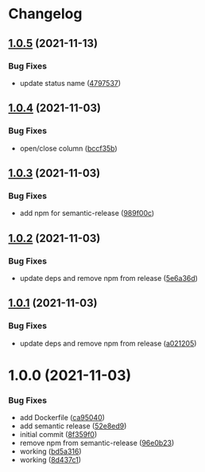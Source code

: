 # Changelog

## [1.0.5](https://github.com/d0whc3r/cornix-audit-trades/compare/v1.0.4...v1.0.5) (2021-11-13)


### Bug Fixes

* update status name ([4797537](https://github.com/d0whc3r/cornix-audit-trades/commit/4797537be1825824bbd4358fc5a4c719d4eb7265))

## [1.0.4](https://github.com/d0whc3r/cornix-audit-trades/compare/v1.0.3...v1.0.4) (2021-11-03)


### Bug Fixes

* open/close column ([bccf35b](https://github.com/d0whc3r/cornix-audit-trades/commit/bccf35bfdf698dff4cced8b8e8ae11ccb649ada9))

## [1.0.3](https://github.com/d0whc3r/cornix-audit-trades/compare/v1.0.2...v1.0.3) (2021-11-03)


### Bug Fixes

* add npm for semantic-release ([989f00c](https://github.com/d0whc3r/cornix-audit-trades/commit/989f00cbe817cb1a23b27184f5205130908ec1af))

## [1.0.2](https://github.com/d0whc3r/cornix-audit-trades/compare/v1.0.1...v1.0.2) (2021-11-03)


### Bug Fixes

* update deps and remove npm from release ([5e6a36d](https://github.com/d0whc3r/cornix-audit-trades/commit/5e6a36d49137f23ed6bbfa4c2ef2710493477fdf))

## [1.0.1](https://github.com/d0whc3r/audit-trades/compare/v1.0.0...v1.0.1) (2021-11-03)


### Bug Fixes

* update deps and remove npm from release ([a021205](https://github.com/d0whc3r/audit-trades/commit/a021205ce0369875ea1279a46c126e4957e9c3f5))

# 1.0.0 (2021-11-03)


### Bug Fixes

* add Dockerfile ([ca95040](https://github.com/d0whc3r/audit-trades/commit/ca950408eca5392000fd0082eb10f1266f94f0eb))
* add semantic release ([52e8ed9](https://github.com/d0whc3r/audit-trades/commit/52e8ed92de0c25aa4652ebe7169b7cef19d6f001))
* initial commit ([8f359f0](https://github.com/d0whc3r/audit-trades/commit/8f359f0092095356c5663f48fbfb1f9c32c143ec))
* remove npm from semantic-release ([96e0b23](https://github.com/d0whc3r/audit-trades/commit/96e0b230747859edbf59eb4f63afee535443eb07))
* working ([bd5a316](https://github.com/d0whc3r/audit-trades/commit/bd5a3164b27f7a031978d2dd152b01ee845f096e))
* working ([8d437c1](https://github.com/d0whc3r/audit-trades/commit/8d437c10d81dca3d61c9fb6e8cb237a1b441ef37))
